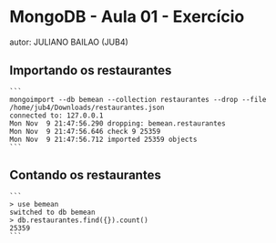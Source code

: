 # MongoDB - Aula 01 - Exercício
autor: JULIANO BAILAO (JUB4)

## Importando os restaurantes

    ```
    mongoimport --db bemean --collection restaurantes --drop --file /home/jub4/Downloads/restaurantes.json
    connected to: 127.0.0.1
    Mon Nov  9 21:47:56.290 dropping: bemean.restaurantes
    Mon Nov  9 21:47:56.646 check 9 25359
    Mon Nov  9 21:47:56.712 imported 25359 objects
    ```

## Contando os restaurantes

    ```
    > use bemean
    switched to db bemean
    > db.restaurantes.find({}).count()
    25359
    ```
